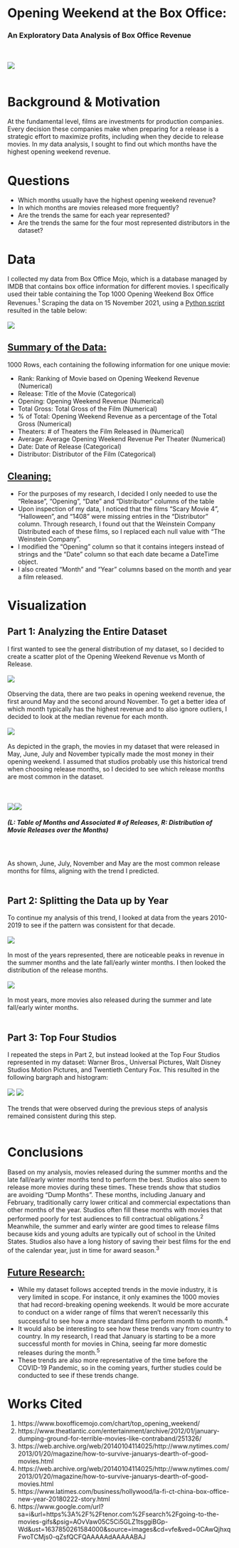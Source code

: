 # Opening Weekend at the Box Office:
### An Exploratory Data Analysis of Box Office Revenue
<br></br>
<img src="img/popcorn.gif">
<br></br>
# Background & Motivation
At the fundamental level, films are investments for production companies. Every decision these companies make when preparing for a release is a strategic effort to maximize profits, including when they decide to release movies. In my data analysis, I sought to find out which months have the highest opening weekend revenue.

# Questions
<ul>
	<li>Which months usually have the highest opening weekend revenue?</li>
	<li>In which months are movies released more frequently?</li>
	<li>Are the trends the same for each year represented?</li>
	<li>Are the trends the same for the four most represented distributors in the dataset?</li>
</ul>

# Data
I collected my data from Box Office Mojo, which is a database managed by IMDB that contains box office information for different movies. I specifically used their table containing the Top 1000 Opening Weekend Box Office Revenues.<sup>1</sup> Scraping the data on 15 November 2021, using a <a href="src/create_csv.py">Python script</a> resulted in the table below:
<br></br>
<img src="img/data.png">

## <u>Summary of the Data:</u>
1000 Rows, each containing the following information for one unique movie:
<ul>
	<li>Rank: Ranking of Movie based on Opening Weekend Revenue (Numerical)</li>
	<li>Release: Title of the Movie (Categorical)</li>
	<li>Opening: Opening Weekend Revenue (Numerical)</li>
	<li>Total Gross: Total Gross of the Film (Numerical)</li>
	<li>% of Total: Opening Weekend Revenue as a percentage of the Total Gross (Numerical)</li>
	<li>Theaters: # of Theaters the Film Released in (Numerical)</li>
	<li>Average: Average Opening Weekend Revenue Per Theater (Numerical)</li>
	<li>Date: Date of Release (Categorical)</li>
	<li>Distributor: Distributor of the Film (Categorical)</li>
</ul>

## <u>Cleaning:</u>
<ul>
	<li>For the purposes of my research, I decided I only needed to use the “Release”, “Opening”, “Date” and “Distributor” columns of the table</li>
	<li>Upon inspection of my data, I noticed that the films “Scary Movie 4”, “Halloween”, and “1408” were missing entries in the “Distributor” column. Through research, I found out that the Weinstein Company Distributed each of these films, so I replaced each null value with “The Weinstein Company”.</li>
	<li>I modified the “Opening” column so that it contains integers instead of strings and the “Date” column so that each date became a DateTime object.</li>
	<li>I also created “Month” and “Year” columns based on the month and year a film released.</li>
</ul>

# Visualization
## Part 1: Analyzing the Entire Dataset
I first wanted to see the general distribution of my dataset, so I decided to create a scatter plot of the Opening Weekend Revenue vs Month of Release.
<br></br>
<img src="img/scatter.png">
<br></br>
Observing the data, there are two peaks in opening weekend revenue, the first around May and the second around November. To get a better idea of which month typically has the highest revenue and to also ignore outliers, I decided to look at the median revenue for each month.
<br></br>
<img src="img/bar.png">
<br></br>
As depicted in the graph, the movies in my dataset that were released in May, June, July and November typically made the most money in their opening weekend. I assumed that studios probably use this historical trend when choosing release months, so I decided to see which release months are most common in the dataset.
<br></br>
<br></br>
<img src="img/month-count.png"><img src="img/hist.png">

##### (L: Table of Months and Associated # of Releases, R: Distribution of Movie Releases over the Months)
<br></br>
As shown, June, July, November and May are the most common release months for films, aligning with the trend I predicted.
<br></br>

## Part 2: Splitting the Data up by Year
To continue my analysis of this trend, I looked at data from the years 2010-2019 to see if the pattern was consistent for that decade.
<br></br>
<img src="img/year-bar2.png">
<br></br>
In most of the years represented, there are noticeable peaks in revenue in the summer months and the late fall/early winter months. I then looked the distribution of the release months.
<br></br>
<img src="img/year-hist2.png">
<br></br>
In most years, more movies also released during the summer and late fall/early winter months.
<br></br>

## Part 3: Top Four Studios
I repeated the steps in Part 2, but instead looked at the Top Four Studios represented in my dataset: Warner Bros., Universal Pictures, Walt Disney Studios Motion Pictures, and Twentieth Century Fox. This resulted in the following bargraph and histogram:
<br></br>
<img src="img/studio-bar.png">
<img src="img/studio-hist.png">
<br></br>
The trends that were observed during the previous steps of analysis remained consistent during this step.
<br></br>

# Conclusions
Based on my analysis, movies released during the summer months and the late fall/early winter months tend to perform the best. Studios also seem to release more movies during these times. These trends show that studios are avoiding “Dump Months”. These months, including January and February, traditionally carry lower critical and commercial expectations than other months of the year. Studios often fill these months with movies that performed poorly for test audiences to fill contractual obligations.<sup>2</sup> Meanwhile, the summer and early winter are good times to release films because kids and young adults are typically out of school in the United States. Studios also have a long history of saving their best films for the end of the calendar year, just in time for award season.<sup>3</sup>

## <u>Future Research:</u>
<ul>
<li>While my dataset follows accepted trends in the movie industry, it is very limited in scope. For instance, it only examines the 1000 movies that had record-breaking opening weekends. It would be more accurate to conduct on a wider range of films that weren’t necessarily this successful to see how a more standard films perform month to month.<sup>4</sup></li>
<li>It would also be interesting to see how these trends vary from country to country. In my research, I read that January is starting to be a more successful month for movies in China, seeing far more domestic releases during the month.<sup>5</sup></li>
<li>These trends are also more representative of the time before the COVID-19 Pandemic, so in the coming years, further studies could be conducted to see if these trends change.</li>
</ul>

# Works Cited
<ol>
<li>https://www.boxofficemojo.com/chart/top_opening_weekend/</li>
<li>https://www.theatlantic.com/entertainment/archive/2012/01/january-dumping-ground-for-terrible-movies-like-contraband/251326/</li>
<li>https://web.archive.org/web/20140104114025/http://www.nytimes.com/2013/01/20/magazine/how-to-survive-januarys-dearth-of-good-movies.html</li>
<li>https://web.archive.org/web/20140104114025/http://www.nytimes.com/2013/01/20/magazine/how-to-survive-januarys-dearth-of-good-movies.html</li>
<li>https://www.latimes.com/business/hollywood/la-fi-ct-china-box-office-new-year-20180222-story.html</li>
<li>https://www.google.com/url?sa=i&url=https%3A%2F%2Ftenor.com%2Fsearch%2Fgoing-to-the-movies-gifs&psig=AOvVaw05C5Ci5GLZ1tsggiBGp-Wd&ust=1637850261584000&source=images&cd=vfe&ved=0CAwQjhxqFwoTCMjs0-qZsfQCFQAAAAAdAAAAABAJ</li>
</ol>

